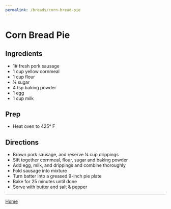 ```yaml
---
permalink: /breads/corn-bread-pie
---
```

# Corn Bread Pie

## Ingredients

- 1# fresh pork sausage
- 1 cup yellow cornmeal
- 1 cup flour
- ¼ sugar
- 4 tsp baking powder
- 1 egg
- 1 cup milk

## Prep

- Heat oven to 425° F

## Directions

- Brown pork sausage, and reserve ¼ cup drippings
- Sift together cornmeal, flour, sugar and baking powder
- Add egg, milk, and drippings and combine thoroughly
- Fold sausage into mixture
- Turn batter into a greased 9-inch pie plate
- Bake for 25 minutes until done
- Serve with butter and salt & pepper

---

[Home](https://thomasjbarrett82.github.io)
